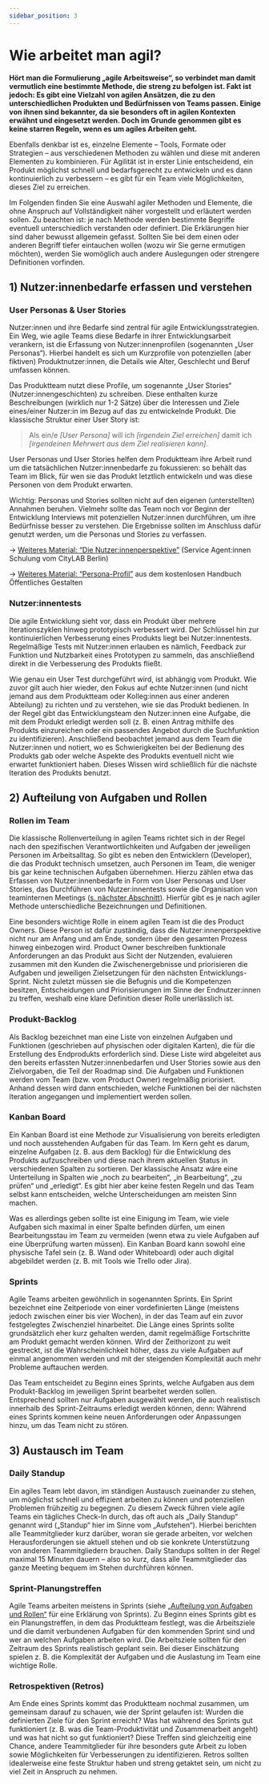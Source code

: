 ```yaml
---
sidebar_position: 3
---
```



# Wie arbeitet man agil?

**Hört man die Formulierung „agile Arbeitsweise“, so verbindet man damit vermutlich eine bestimmte Methode, die streng zu befolgen ist. Fakt ist jedoch: Es gibt eine Vielzahl von agilen Ansätzen, die zu den unterschiedlichen Produkten und Bedürfnissen von Teams passen. Einige von ihnen sind bekannter, da sie besonders oft in agilen Kontexten erwähnt und eingesetzt werden. Doch im Grunde genommen gibt es keine starren Regeln, wenn es um agiles Arbeiten geht.**

Ebenfalls denkbar ist es, einzelne Elemente – Tools, Formate oder Strategien – aus verschiedenen Methoden zu wählen und diese mit anderen Elementen zu kombinieren. Für Agilität ist in erster Linie entscheidend, ein Produkt möglichst schnell und bedarfsgerecht zu entwickeln und es dann kontinuierlich zu verbessern – es gibt für ein Team viele Möglichkeiten, dieses Ziel zu erreichen.

Im Folgenden finden Sie eine Auswahl agiler Methoden und Elemente, die ohne Anspruch auf Vollständigkeit näher vorgestellt und erläutert werden sollen. Zu beachten ist: je nach Methode werden bestimmte Begriffe eventuell unterschiedlich verstanden oder definiert. Die Erklärungen
hier sind daher bewusst allgemein gefasst. Sollten Sie bei dem einen oder anderen Begriff tiefer eintauchen wollen (wozu wir Sie gerne ermutigen möchten), werden Sie womöglich auch andere Auslegungen oder strengere Definitionen vorfinden.

## 1) Nutzer:innenbedarfe erfassen und verstehen

### User Personas & User Stories

Nutzer:innen und ihre Bedarfe sind zentral für agile Entwicklungsstrategien. Ein Weg, wie agile Teams diese Bedarfe in ihrer Entwicklungsarbeit verankern, ist die Erfassung von Nutzer:innenprofilen (sogenannten „User Personas“). Hierbei handelt es sich um Kurzprofile von potenziellen (aber fiktiven) Produktnutzer:innen, die Details wie Alter, Geschlecht
und Beruf umfassen können.

Das Produktteam nutzt diese Profile, um sogenannte „User Stories“ (Nutzer:innengeschichten) zu schreiben. Diese enthalten kurze Beschreibungen (wirklich nur 1-2 Sätze) über die Interessen und Ziele eines/einer Nutzer:in im Bezug auf das zu entwickelnde Produkt. Die klassische Struktur einer User Story ist:

> Als ein/e *[User Persona]* will ich *[irgendein Ziel erreichen]* damit ich *[irgendeinen Mehrwert aus dem Ziel realisieren kann]*.

User Personas und User Stories helfen dem Produktteam ihre Arbeit rund um die tatsächlichen Nutzer:innenbedarfe zu fokussieren: so behält das Team im Blick, für wen sie das Produkt letztlich entwickeln und was diese Personen von dem Produkt erwarten.

Wichtig: Personas und Stories sollten nicht auf den eigenen (unterstellten) Annahmen beruhen. Vielmehr sollte das Team noch vor Beginn der Entwicklung Interviews mit potenziellen Nutzer:innen durchführen, um ihre Bedürfnisse besser zu verstehen. Die Ergebnisse sollten im Anschluss dafür genutzt werden, um die Personas und Stories zu verfassen.

→ [Weiteres Material: “Die Nutzer:innenperspektive”](https://service-agentinnen.citylab-berlin.org/module/die-nutzer:innenperspektive/) (Service Agent:innen Schulung vom CityLAB Berlin)

→ [Weiteres Material: “Persona-Profil”](https://www.oeffentliches-gestalten.de/buch/erproben/prototypen-erstellen#persona-profil) aus dem kostenlosen Handbuch Öffentliches Gestalten

### Nutzer:innentests

Die agile Entwicklung sieht vor, dass ein Produkt über mehrere Iterationszyklen hinweg prototypisch verbessert wird. Der Schlüssel hin zur kontinuierlichen Verbesserung eines Produkts liegt bei Nutzer:innentests. Regelmäßige Tests mit Nutzer:innen erlauben es nämlich, Feedback zur Funktion und Nutzbarkeit eines Prototypen zu sammeln, das anschließend direkt in die Verbesserung des Produkts fließt.

Wie genau ein User Test durchgeführt wird, ist abhängig vom Produkt. Wie zuvor gilt auch hier wieder, den Fokus auf echte Nutzer:innen (und nicht jemand aus dem Produktteam oder Kolleg:innen aus einer anderen Abteilung) zu richten und zu verstehen, wie sie das Produkt bedienen. In der Regel gibt das Entwicklungsteam den Nutzer:innen eine Aufgabe, die mit dem Produkt erledigt werden soll (z. B. einen Antrag mithilfe des Produkts einzureichen oder ein passendes Angebot durch die Suchfunktion zu identifizieren). Anschließend beobachtet jemand aus dem Team die Nutzer:innen und notiert, wo es Schwierigkeiten bei der Bedienung des Produkts gab oder welche Aspekte des Produkts eventuell nicht wie erwartet funktioniert haben. Dieses Wissen wird schließlich für die nächste Iteration des Produkts benutzt.

## 2) Aufteilung von Aufgaben und Rollen

### Rollen im Team

Die klassische Rollenverteilung in agilen Teams richtet sich in der Regel nach den spezifischen Verantwortlichkeiten und Aufgaben der jeweiligen Personen im Arbeitsalltag. So gibt es neben den Entwicklern (Developer), die das Produkt technisch umsetzen, auch Personen im Team, die weniger bis gar keine technischen Aufgaben übernehmen. Hierzu zählen etwa das Erfassen von Nutzer:innenbedarfe in Form von User Personas und User Stories, das Durchführen von Nutzer:innentests sowie die Organisation von teaminternen Meetings ([s. nächster Abschnitt](wie-arbeitet-man-agil#3-austausch-im-team)). Hierfür gibt es je nach agiler Methode unterschiedliche Bezeichnungen und Definitionen.

Eine besonders wichtige Rolle in einem agilen Team ist die des Product Owners. Diese Person ist dafür zuständig, dass die Nutzer:innenperspektive nicht nur am Anfang und am Ende, sondern über den gesamten Prozess hinweg einbezogen wird. Product Owner beschreiben funktionale Anforderungen an das Produkt aus Sicht der Nutzenden, evaluieren zusammen mit den Kunden die Zwischenergebnisse und priorisieren die Aufgaben und jeweiligen Zielsetzungen für den nächsten Entwicklungs-Sprint. Nicht zuletzt müssen sie die Befugnis und die Kompetenzen besitzen, Entscheidungen und Priorisierungen im Sinne der Endnutzer:innen zu treffen, weshalb eine klare Definition dieser Rolle unerlässlich ist.

### Produkt-Backlog

Als Backlog bezeichnet man eine Liste von einzelnen Aufgaben und Funktionen (geschrieben auf physischen oder digitalen Karten), die für die Erstellung des Endprodukts erforderlich sind. Diese Liste wird abgeleitet aus den bereits erfassten Nutzer:innenbedarfen und User Stories sowie aus den Zielvorgaben, die Teil der Roadmap sind. Die Aufgaben und Funktionen werden vom Team (bzw. vom Product Owner) regelmäßig priorisiert. Anhand dessen wird dann entschieden, welche Funktionen bei der nächsten Iteration angegangen und implementiert werden sollen.

### Kanban Board

Ein Kanban Board ist eine Methode zur Visualisierung von bereits erledigten und noch ausstehenden Aufgaben für das Team. Im Kern geht es darum, einzelne Aufgaben (z. B. aus dem Backlog) für die Entwicklung des Produkts aufzuschreiben und diese nach ihrem aktuellen Status in verschiedenen Spalten zu sortieren. Der klassische Ansatz wäre eine Unterteilung in Spalten wie „noch zu bearbeiten“, „in Bearbeitung“, „zu prüfen“ und „erledigt“. Es gibt hier aber keine festen Regeln und das Team selbst kann entscheiden, welche Unterscheidungen am meisten Sinn machen.

Was es allerdings geben sollte ist eine Einigung im Team, wie viele Aufgaben sich maximal in einer Spalte befinden dürfen, um einen Bearbeitungsstau im Team zu vermeiden (wenn etwa zu viele Aufgaben auf eine Überprüfung warten müssen). Ein Kanban Board kann sowohl eine physische Tafel sein (z. B. Wand oder Whiteboard) oder auch digital abgebildet werden (z. B. mit Tools wie Trello oder Jira).

### Sprints

Agile Teams arbeiten gewöhnlich in sogenannten Sprints. Ein Sprint bezeichnet eine Zeitperiode von einer vordefinierten Länge (meistens jedoch zwischen einer bis vier Wochen), in der das Team auf ein zuvor festgelegtes Zwischenziel hinarbeitet. Die Länge eines Sprints sollte grundsätzlich eher kurz gehalten werden, damit regelmäßige Fortschritte am Produkt gemacht werden können. Wird der Zeithorizont zu weit gestreckt, ist die Wahrscheinlichkeit höher, dass zu viele Aufgaben auf einmal angenommen werden und mit der steigenden Komplexität auch mehr Probleme auftauchen werden.

Das Team entscheidet zu Beginn eines Sprints, welche Aufgaben aus dem Produkt-Backlog im jeweiligen Sprint bearbeitet werden sollen. Entsprechend sollten nur Aufgaben ausgewählt werden, die auch realistisch innerhalb des Sprint-Zeitraums erledigt werden können, denn: Während eines Sprints kommen keine neuen Anforderungen oder Anpassungen hinzu, um das Team nicht zu stören.

## 3) Austausch im Team

### Daily Standup

Ein agiles Team lebt davon, im ständigen Austausch zueinander zu stehen, um möglichst schnell und effizient arbeiten zu können und potenziellen Problemen frühzeitig zu begegnen. Zu diesem Zweck führen viele agile Teams ein tägliches Check-In durch, das oft auch als „Daily Standup“ genannt wird („Standup“ hier im Sinne vom „Aufstehen“). Hierbei berichten alle Teammitglieder kurz darüber, woran sie gerade arbeiten, vor welchen Herausforderungen sie aktuell stehen und ob sie konkrete Unterstützung von anderen Teammitgliedern brauchen. Daily Standups sollten in der Regel maximal 15 Minuten dauern – also so kurz, dass alle Teammitglieder das ganze Meeting bequem im Stehen durchführen können.

### Sprint-Planungstreffen

Agile Teams arbeiten meistens in Sprints (siehe [„Aufteilung von Aufgaben und Rollen“](/wie-arbeitet-man-agil#sprint-planungstreffen) für eine Erklärung von Sprints). Zu Beginn eines Sprints gibt es ein Planungstreffen, in dem das Produktteam festlegt, was die Arbeitsziele und die damit verbundenen Aufgaben für den kommenden Sprint sind und wer an welchen Aufgaben arbeiten wird. Die Arbeitsziele sollten für den Zeitraum des Sprints realistisch geplant sein. Bei dieser Einschätzung spielen z. B. die Komplexität der Aufgaben und die Auslastung
im Team eine wichtige Rolle.

### Retrospektiven (Retros)

Am Ende eines Sprints kommt das Produktteam nochmal zusammen, um gemeinsam darauf zu schauen, wie der Sprint gelaufen ist: Wurden die definierten Ziele für den Sprint erreicht? Was hat während des Sprints gut funktioniert (z. B. was die Team-Produktivität und Zusammenarbeit angeht) und was hat nicht so gut funktioniert? Diese Treffen sind gleichzeitig eine Chance, andere Teammitglieder für ihre besonders gute Arbeit zu loben sowie Möglichkeiten für Verbesserungen zu identifizieren. Retros sollten idealerweise eine feste Struktur haben und streng getaktet sein, um nicht zu viel Zeit in Anspruch zu nehmen.
